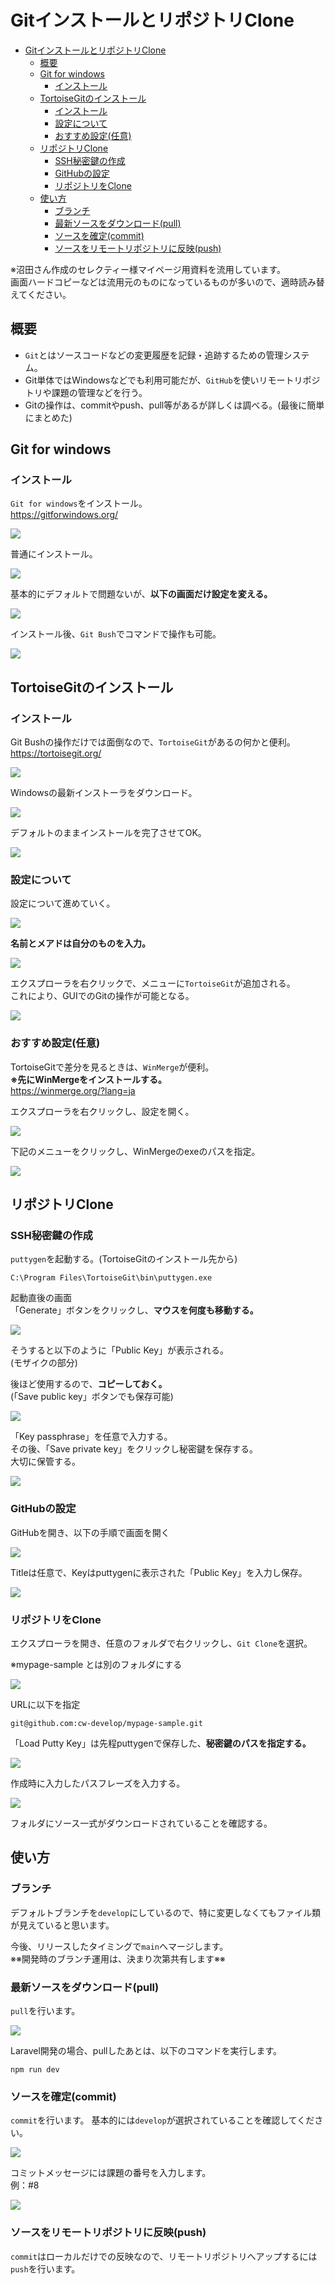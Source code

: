 # GitインストールとリポジトリClone

<!-- TOC -->

- [GitインストールとリポジトリClone](#gitインストールとリポジトリclone)
  - [概要](#概要)
  - [Git for windows](#git-for-windows)
    - [インストール](#インストール)
  - [TortoiseGitのインストール](#tortoisegitのインストール)
    - [インストール](#インストール-1)
    - [設定について](#設定について)
    - [おすすめ設定(任意)](#おすすめ設定任意)
  - [リポジトリClone](#リポジトリclone)
    - [SSH秘密鍵の作成](#ssh秘密鍵の作成)
    - [GitHubの設定](#githubの設定)
    - [リポジトリをClone](#リポジトリをclone)
  - [使い方](#使い方)
    - [ブランチ](#ブランチ)
    - [最新ソースをダウンロード(pull)](#最新ソースをダウンロードpull)
    - [ソースを確定(commit)](#ソースを確定commit)
    - [ソースをリモートリポジトリに反映(push)](#ソースをリモートリポジトリに反映push)

<!-- /TOC -->
※沼田さん作成のセレクティー様マイページ用資料を流用しています。  
画面ハードコピーなどは流用元のものになっているものが多いので、適時読み替えてください。  

## 概要

- `Git`とはソースコードなどの変更履歴を記録・追跡するための管理システム。
- Git単体ではWindowsなどでも利用可能だが、`GitHub`を使いリモートリポジトリや課題の管理などを行う。
- Gitの操作は、commitやpush、pull等があるが詳しくは調べる。(最後に簡単にまとめた)

## Git for windows

### インストール

`Git for windows`をインストール。  
https://gitforwindows.org/

![](./img/02_GitインストールとリポジトリClone/01.png)

普通にインストール。

![](./img/02_GitインストールとリポジトリClone/02.png)


基本的にデフォルトで問題ないが、**以下の画面だけ設定を変える。**

![](./img/02_GitインストールとリポジトリClone/03.png)

インストール後、`Git Bush`でコマンドで操作も可能。

![](./img/02_GitインストールとリポジトリClone/04.png)

## TortoiseGitのインストール

### インストール

Git Bushの操作だけでは面倒なので、`TortoiseGit`があるの何かと便利。  
https://tortoisegit.org/

![](./img/02_GitインストールとリポジトリClone/05.png)

Windowsの最新インストーラをダウンロード。

![](./img/02_GitインストールとリポジトリClone/06.png)

デフォルトのままインストールを完了させてOK。

![](./img/02_GitインストールとリポジトリClone/07.png)

### 設定について

設定について進めていく。

![](./img/02_GitインストールとリポジトリClone/08.png)

**名前とメアドは自分のものを入力。**

![](./img/02_GitインストールとリポジトリClone/09.png)

エクスプローラを右クリックで、メニューに`TortoiseGit`が追加される。   
これにより、GUIでのGitの操作が可能となる。

![](./img/02_GitインストールとリポジトリClone/10.png)

### おすすめ設定(任意)

TortoiseGitで差分を見るときは、`WinMerge`が便利。  
**※先にWinMergeをインストールする。**  
https://winmerge.org/?lang=ja

エクスプローラを右クリックし、設定を開く。

![](./img/02_GitインストールとリポジトリClone/11.png)

下記のメニューをクリックし、WinMergeのexeのパスを指定。

![](./img/02_GitインストールとリポジトリClone/12.png)

## リポジトリClone

### SSH秘密鍵の作成

`puttygen`を起動する。(TortoiseGitのインストール先から)

```
C:\Program Files\TortoiseGit\bin\puttygen.exe
```

起動直後の画面  
「Generate」ボタンをクリックし、**マウスを何度も移動する。**

![](./img/02_GitインストールとリポジトリClone/13.png)

そうすると以下のように「Public Key」が表示される。  
(モザイクの部分)

後ほど使用するので、**コピーしておく。**  
(「Save public key」ボタンでも保存可能)

![](./img/02_GitインストールとリポジトリClone/14.png)

「Key passphrase」を任意で入力する。  
その後、「Save private key」をクリックし秘密鍵を保存する。  
大切に保管する。

![](./img/02_GitインストールとリポジトリClone/17.png)


### GitHubの設定

GitHubを開き、以下の手順で画面を開く

![](./img/02_GitインストールとリポジトリClone/15.png)

Titleは任意で、Keyはputtygenに表示された「Public Key」を入力し保存。

![](./img/02_GitインストールとリポジトリClone/16.png)


### リポジトリをClone

エクスプローラを開き、任意のフォルダで右クリックし、`Git Clone`を選択。

※mypage-sample とは別のフォルダにする



![](./img/02_GitインストールとリポジトリClone/18.png)

URLに以下を指定  
```
git@github.com:cw-develop/mypage-sample.git
```

「Load Putty Key」は先程puttygenで保存した、**秘密鍵のパスを指定する。**

![](./img/02_GitインストールとリポジトリClone/19.png)

作成時に入力したパスフレーズを入力する。

![](./img/02_GitインストールとリポジトリClone/20.png)

フォルダにソース一式がダウンロードされていることを確認する。


## 使い方

### ブランチ

デフォルトブランチを`develop`にしているので、特に変更しなくてもファイル類が見えていると思います。  

今後、リリースしたタイミングで`main`へマージします。  
※※開発時のブランチ運用は、決まり次第共有します※※


### 最新ソースをダウンロード(pull)

`pull`を行います。

![](./img/02_GitインストールとリポジトリClone/21.png)

Laravel開発の場合、pullしたあとは、以下のコマンドを実行します。

```
npm run dev
```

### ソースを確定(commit)

`commit`を行います。
基本的には`develop`が選択されていることを確認してください。

![](./img/02_GitインストールとリポジトリClone/22.png)

コミットメッセージには課題の番号を入力します。  
例：#8

![](./img/02_GitインストールとリポジトリClone/23.png)

### ソースをリモートリポジトリに反映(push)

`commit`はローカルだけでの反映なので、リモートリポジトリへアップするには`push`を行います。
